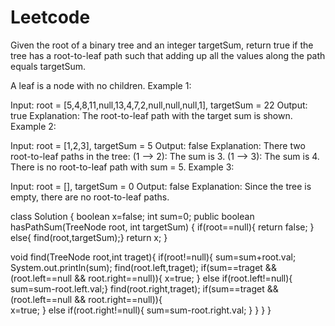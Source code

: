 # Leetcode

Given the root of a binary tree and an integer targetSum, return true if the tree has a root-to-leaf path such that adding up all the values along the path equals targetSum.

A leaf is a node with no children.
Example 1:


Input: root = [5,4,8,11,null,13,4,7,2,null,null,null,1], targetSum = 22
Output: true
Explanation: The root-to-leaf path with the target sum is shown.
Example 2:


Input: root = [1,2,3], targetSum = 5
Output: false
Explanation: There two root-to-leaf paths in the tree:
(1 --> 2): The sum is 3.
(1 --> 3): The sum is 4.
There is no root-to-leaf path with sum = 5.
Example 3:

Input: root = [], targetSum = 0
Output: false
Explanation: Since the tree is empty, there are no root-to-leaf paths.


class Solution {
    boolean x=false;
    int sum=0;
    public boolean hasPathSum(TreeNode root, int targetSum) {
      if(root==null){
        return false;
      }
        else{
        find(root,targetSum);}
            return x;
    }

  void find(TreeNode root,int traget){
     if(root!=null){
       sum=sum+root.val;
       System.out.println(sum);
       find(root.left,traget);
       if(sum==traget && (root.left==null && root.right==null)){
            x=true;
       }
       else if(root.left!=null){
       sum=sum-root.left.val;}
       find(root.right,traget);
         if(sum==traget && (root.left==null && root.right==null)){     
            x=true;
         } 
       else if(root.right!=null){
           sum=sum-root.right.val;
       }
  }
  }
}
 
